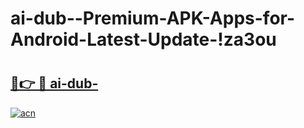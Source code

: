 # ai-dub--Premium-APK-Apps-for-Android-Latest-Update-!za3ou

# <h2><a href="https://2weuzu.esa.edu.pl?title=ai-dub-&ref=za3ou">🔗👉 🔴 ai-dub-</a></h2>

[![acn](https://github.com/user-attachments/assets/0f9c940e-d8b0-45ae-aac7-cd30a18b3e1c)](https://2weuzu.esa.edu.pl?title=ai-dub-&ref=za3ou)

